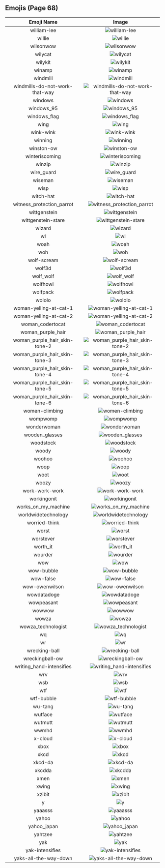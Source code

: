 
  ## Emojis (Page 68)
  |Emoji Name|Image|
  | :-: | :-: |
  |william-lee| ![william-lee](/output/william-lee.png)|
  |willie| ![willie](/output/willie.jpg)|
  |wilsonwow| ![wilsonwow](/output/wilsonwow.gif)|
  |wilycat| ![wilycat](/output/wilycat.png)|
  |wilykit| ![wilykit](/output/wilykit.png)|
  |winamp| ![winamp](/output/winamp.png)|
  |windmill| ![windmill](/output/windmill.png)|
  |windmills-do-not-work-that-way| ![windmills-do-not-work-that-way](/output/windmills-do-not-work-that-way)|
  |windows| ![windows](/output/windows.png)|
  |windows_95| ![windows_95](/output/windows_95.jpg)|
  |windows_flag| ![windows_flag](/output/windows_flag.gif)|
  |wing| ![wing](/output/wing.png)|
  |wink-wink| ![wink-wink](/output/wink-wink.png)|
  |winning| ![winning](/output/winning)|
  |winston-ow| ![winston-ow](/output/winston-ow.png)|
  |winteriscoming| ![winteriscoming](/output/winteriscoming.png)|
  |winzip| ![winzip](/output/winzip.png)|
  |wire_guard| ![wire_guard](/output/wire_guard.png)|
  |wiseman| ![wiseman](/output/wiseman.png)|
  |wisp| ![wisp](/output/wisp.png)|
  |witch-hat| ![witch-hat](/output/witch-hat.png)|
  |witness_protection_parrot| ![witness_protection_parrot](/output/witness_protection_parrot.gif)|
  |wittgenstein| ![wittgenstein](/output/wittgenstein.png)|
  |wittgenstein-stare| ![wittgenstein-stare](/output/wittgenstein-stare.png)|
  |wizard| ![wizard](/output/wizard.png)|
  |wl| ![wl](/output/wl.gif)|
  |woah| ![woah](/output/woah)|
  |woh| ![woh](/output/woh.png)|
  |wolf-scream| ![wolf-scream](/output/wolf-scream)|
  |wolf3d| ![wolf3d](/output/wolf3d.gif)|
  |wolf_wolf| ![wolf_wolf](/output/wolf_wolf.png)|
  |wolfhowl| ![wolfhowl](/output/wolfhowl.jpg)|
  |wolfpack| ![wolfpack](/output/wolfpack.png)|
  |wololo| ![wololo](/output/wololo.png)|
  |woman-yelling-at-cat-1| ![woman-yelling-at-cat-1](/output/woman-yelling-at-cat-1.png)|
  |woman-yelling-at-cat-2| ![woman-yelling-at-cat-2](/output/woman-yelling-at-cat-2.png)|
  |woman_codertocat| ![woman_codertocat](/output/woman_codertocat.png)|
  |woman_purple_hair| ![woman_purple_hair](/output/woman_purple_hair.png)|
  |woman_purple_hair_skin-tone-2| ![woman_purple_hair_skin-tone-2](/output/woman_purple_hair_skin-tone-2.png)|
  |woman_purple_hair_skin-tone-3| ![woman_purple_hair_skin-tone-3](/output/woman_purple_hair_skin-tone-3.png)|
  |woman_purple_hair_skin-tone-4| ![woman_purple_hair_skin-tone-4](/output/woman_purple_hair_skin-tone-4.png)|
  |woman_purple_hair_skin-tone-5| ![woman_purple_hair_skin-tone-5](/output/woman_purple_hair_skin-tone-5.png)|
  |woman_purple_hair_skin-tone-6| ![woman_purple_hair_skin-tone-6](/output/woman_purple_hair_skin-tone-6.png)|
  |women-climbing| ![women-climbing](/output/women-climbing)|
  |wompwomp| ![wompwomp](/output/wompwomp.gif)|
  |wonderwoman| ![wonderwoman](/output/wonderwoman.png)|
  |wooden_glasses| ![wooden_glasses](/output/wooden_glasses.png)|
  |woodstock| ![woodstock](/output/woodstock.png)|
  |woody| ![woody](/output/woody.png)|
  |woohoo| ![woohoo](/output/woohoo.png)|
  |woop| ![woop](/output/woop.gif)|
  |woot| ![woot](/output/woot.png)|
  |woozy| ![woozy](/output/woozy.png)|
  |work-work-work| ![work-work-work](/output/work-work-work.png)|
  |workingonit| ![workingonit](/output/workingonit.gif)|
  |works_on_my_machine| ![works_on_my_machine](/output/works_on_my_machine.jpg)|
  |worldwidetechnology| ![worldwidetechnology](/output/worldwidetechnology.png)|
  |worried-think| ![worried-think](/output/worried-think.png)|
  |worst| ![worst](/output/worst)|
  |worstever| ![worstever](/output/worstever.jpg)|
  |worth_it| ![worth_it](/output/worth_it.png)|
  |wourder| ![wourder](/output/wourder.png)|
  |wow| ![wow](/output/wow.gif)|
  |wow-bubble| ![wow-bubble](/output/wow-bubble.gif)|
  |wow-false| ![wow-false](/output/wow-false.gif)|
  |wow-owenwilson| ![wow-owenwilson](/output/wow-owenwilson.png)|
  |wowdatadoge| ![wowdatadoge](/output/wowdatadoge.png)|
  |wowpeasant| ![wowpeasant](/output/wowpeasant.jpg)|
  |wowwow| ![wowwow](/output/wowwow.gif)|
  |wowza| ![wowza](/output/wowza.png)|
  |wowza_technologist| ![wowza_technologist](/output/wowza_technologist.png)|
  |wq| ![wq](/output/wq.png)|
  |wr| ![wr](/output/wr.gif)|
  |wrecking-ball| ![wrecking-ball](/output/wrecking-ball.gif)|
  |wreckingball-ow| ![wreckingball-ow](/output/wreckingball-ow.jpg)|
  |writing_hand-intensifies| ![writing_hand-intensifies](/output/writing_hand-intensifies.gif)|
  |wrv| ![wrv](/output/wrv.png)|
  |wsb| ![wsb](/output/wsb.png)|
  |wtf| ![wtf](/output/wtf.png)|
  |wtf-bubble| ![wtf-bubble](/output/wtf-bubble.gif)|
  |wu-tang| ![wu-tang](/output/wu-tang.jpg)|
  |wutface| ![wutface](/output/wutface.png)|
  |wutmutt| ![wutmutt](/output/wutmutt.gif)|
  |wwmhd| ![wwmhd](/output/wwmhd)|
  |x-cloud| ![x-cloud](/output/x-cloud.png)|
  |xbox| ![xbox](/output/xbox.png)|
  |xkcd| ![xkcd](/output/xkcd.png)|
  |xkcd-da| ![xkcd-da](/output/xkcd-da)|
  |xkcdda| ![xkcdda](/output/xkcdda.png)|
  |xmen| ![xmen](/output/xmen.png)|
  |xwing| ![xwing](/output/xwing.png)|
  |xzibit| ![xzibit](/output/xzibit.png)|
  |y| ![y](/output/y.gif)|
  |yaaasss| ![yaaasss](/output/yaaasss.png)|
  |yahoo| ![yahoo](/output/yahoo.jpg)|
  |yahoo_japan| ![yahoo_japan](/output/yahoo_japan.png)|
  |yahtzee| ![yahtzee](/output/yahtzee.jpg)|
  |yak| ![yak](/output/yak.jpg)|
  |yak-intensifies| ![yak-intensifies](/output/yak-intensifies.gif)|
  |yaks-all-the-way-down| ![yaks-all-the-way-down](/output/yaks-all-the-way-down.gif)|
  
